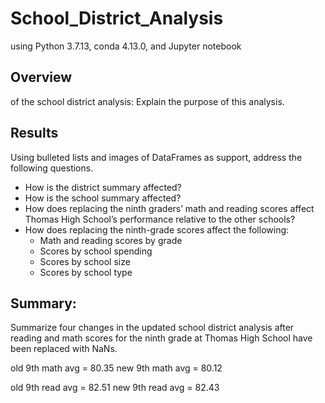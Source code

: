 # School_District_Analysis
using Python 3.7.13, conda 4.13.0, and Jupyter notebook

## Overview 
of the school district analysis: Explain the purpose of this analysis.

## Results
Using bulleted lists and images of DataFrames as support, address the following questions.

* How is the district summary affected?
* How is the school summary affected?
* How does replacing the ninth graders’ math and reading scores affect Thomas High School’s performance relative to the other schools?
* How does replacing the ninth-grade scores affect the following:
    - Math and reading scores by grade
    - Scores by school spending
    - Scores by school size
    - Scores by school type

## Summary: 





Summarize four changes in the updated school district analysis after reading and math scores for the ninth grade at Thomas High School have been replaced with NaNs.



old 9th math avg = 80.35
new 9th math avg = 80.12

old 9th read avg = 82.51
new 9th read avg = 82.43